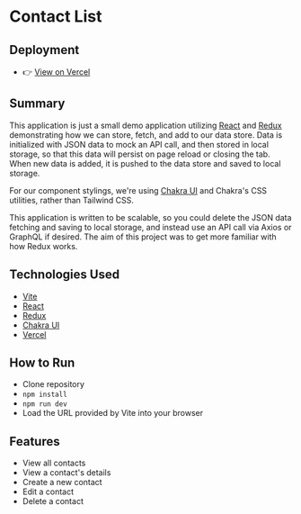 # Contact List

## Deployment

- 👉 [View on Vercel](https://contact-list-teal.vercel.app/)

## Summary

This application is just a small demo application utilizing [React](https://reactjs.org/) and [Redux](https://redux.js.org/) demonstrating how we can store, fetch, and add to our data store. Data is initialized with JSON data to mock an API call, and then stored in local storage, so that this data will persist on page reload or closing the tab. When new data is added, it is pushed to the data store and saved to local storage.

For our component stylings, we're using [Chakra UI](https://chakra-ui.com/) and Chakra's CSS utilities, rather than Tailwind CSS.

This application is written to be scalable, so you could delete the JSON data fetching and saving to local storage, and instead use an API call via Axios or GraphQL if desired. The aim of this project was to get more familiar with how Redux works.

## Technologies Used

- [Vite](https://vitejs.dev/)
- [React](https://reactjs.org/)
- [Redux](https://redux.js.org/)
- [Chakra UI](https://chakra-ui.com/)
- [Vercel](https://vercel.com/)

## How to Run

- Clone repository
- `npm install`
- `npm run dev`
- Load the URL provided by Vite into your browser

## Features

- View all contacts
- View a contact's details
- Create a new contact
- Edit a contact
- Delete a contact
